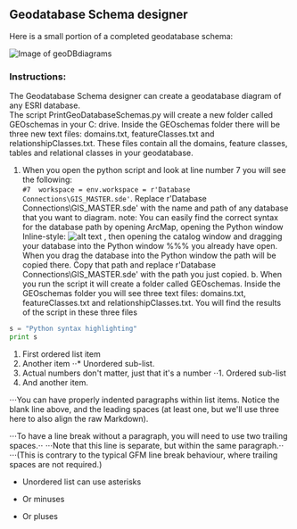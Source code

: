 ## Geodatabase Schema designer
Here is a small portion of a completed geodatabase schema:

![Image of geoDBdiagrams](http://itsallearth.com/images/geoDBdiagrams.JPG)

### Instructions:
The Geodatabase Schema designer can create a geodatabase diagram of any ESRI database.  
The script PrintGeoDatabaseSchemas.py will create a new folder called GEOschemas in your C: drive.  Inside the GEOschemas folder there will be three new text files: domains.txt, featureClasses.txt and relationshipClasses.txt. These files contain all the domains, feature classes, tables and relational classes in your geodatabase. 

1.	When you open the python script and look at line number 7 you will see the following:  
```#7  workspace = env.workspace = r'Database Connections\GIS_MASTER.sde'```. 
    Replace r'Database Connections\GIS_MASTER.sde' with the name and path of any database that you want to diagram. 
    note: You can easily find the correct syntax for the database path by opening ArcMap, opening the Python window Inline-style: 
![alt text](https://github.com/adam-p/markdown-here/raw/master/src/common/images/icon48.png "Logo Title Text 1") , then opening the catalog window and dragging your database into the Python window  %%%  you already have open. When you drag the database into the Python window the path will be copied there.  Copy that path and replace r'Database Connections\GIS_MASTER.sde' with the path you just copied.
b.	When you run the script it will create a folder called GEOschemas. Inside the GEOschemas folder you will see three text files: domains.txt, featureClasses.txt and relationshipClasses.txt. You will find the results of the script in these three files

```python
s = "Python syntax highlighting"
print s
```
1. First ordered list item
2. Another item
⋅⋅* Unordered sub-list. 
1. Actual numbers don't matter, just that it's a number
⋅⋅1. Ordered sub-list
4. And another item.

⋅⋅⋅You can have properly indented paragraphs within list items. Notice the blank line above, and the leading spaces (at least one, but we'll use three here to also align the raw Markdown).

⋅⋅⋅To have a line break without a paragraph, you will need to use two trailing spaces.⋅⋅
⋅⋅⋅Note that this line is separate, but within the same paragraph.⋅⋅
⋅⋅⋅(This is contrary to the typical GFM line break behaviour, where trailing spaces are not required.)

* Unordered list can use asterisks
- Or minuses
+ Or pluses
